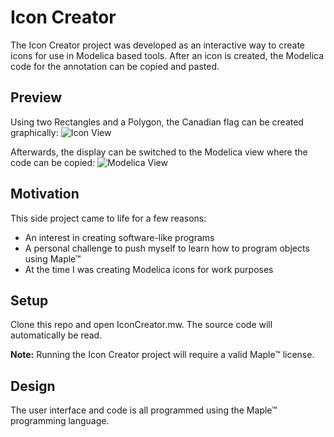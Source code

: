 Icon Creator
============

The Icon Creator project was developed as an interactive way to create icons for use in Modelica based tools. After an icon is created, the Modelica code for the annotation can be copied and pasted.

## Preview
Using two Rectangles and a Polygon, the Canadian flag can be created graphically:
![Icon View](https://i.imgur.com/TSMnUpm.png)

Afterwards, the display can be switched to the Modelica view where the code can be copied:
![Modelica View](https://i.imgur.com/ItVLuJw.png)

## Motivation
This side project came to life for a few reasons:
- An interest in creating software-like programs
- A personal challenge to push myself to learn how to program objects using Maple&trade;
- At the time I was creating Modelica icons for work purposes

## Setup
Clone this repo and open IconCreator.mw. The source code will automatically be read.

**Note:** Running the Icon Creator project will require a valid Maple&trade; license.

## Design
The user interface and code is all programmed using the Maple&trade; programming language.

